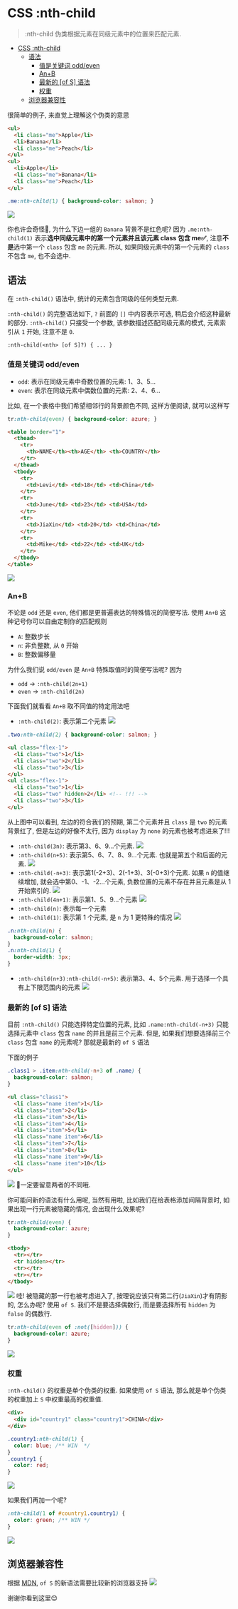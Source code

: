 # CSS :nth-child 
> :nth-child 伪类根据元素在同级元素中的位置来匹配元素.

<!-- TOC -->

- [CSS :nth-child](#css-nth-child)
  - [语法](#%E8%AF%AD%E6%B3%95)
    - [值是关键词 odd/even](#%E5%80%BC%E6%98%AF%E5%85%B3%E9%94%AE%E8%AF%8D-oddeven)
    - [An+B](#anb)
    - [最新的 [of S] 语法](#%E6%9C%80%E6%96%B0%E7%9A%84-of-s-%E8%AF%AD%E6%B3%95)
    - [权重](#%E6%9D%83%E9%87%8D)
  - [浏览器兼容性](#%E6%B5%8F%E8%A7%88%E5%99%A8%E5%85%BC%E5%AE%B9%E6%80%A7)

<!-- /TOC -->

很简单的例子, 来直觉上理解这个伪类的意思
```html
<ul>
  <li class="me">Apple</li>
  <li>Banana</li>
  <li class="me">Peach</li>
</ul>
<ul>
  <li>Apple</li>
  <li class="me">Banana</li>
  <li class="me">Peach</li>
</ul>
```
```css
.me:nth-child(1) { background-color: salmon; }  
```
![](../image/Snipaste_2023-05-27_10-05-48.png)

你也许会奇怪🤔, 为什么下边一组的 `Banana` 背景不是红色呢? 因为 `.me:nth-child(1)` 表示**选中同级元素中的第一个元素并且该元素 class 包含 me✅**, 注意**不是**选中第一个 `class` 包含 `me` 的元素. 所以, 如果同级元素中的第一个元素的 `class` 不包含 `me`, 也不会选中.

## 语法
在 `:nth-child()` 语法中, 统计的元素包含同级的任何类型元素.

`:nth-child()` 的完整语法如下, `?` 前面的 `[]` 中内容表示可选, 稍后会介绍这种最新的部分. `:nth-child()` 只接受一个参数, 该参数描述匹配同级元素的模式, 元素索引从 `1` 开始, 注意不是 `0`.
```
:nth-child(<nth> [of S]?) { ... }
```

### 值是关键词 odd/even
- `odd`: 表示在同级元素中奇数位置的元素: 1、3、5...
- `even`: 表示在同级元素中偶数位置的元素: 2、4、6...

比如, 在一个表格中我们希望相邻行的背景颜色不同, 这样方便阅读, 就可以这样写
```css
tr:nth-child(even) { background-color: azure; }
```
```html
<table border="1">
  <thead>
    <tr>
      <th>NAME</th><th>AGE</th> <th>COUNTRY</th>
    </tr>
  </thead>
  <tbody>
    <tr>
      <td>Levi</td> <td>18</td> <td>China</td>
    </tr>
    <tr>
      <td>June</td> <td>23</td> <td>USA</td>   
    </tr>
    <tr>
      <td>JiaXin</td> <td>20</td> <td>China</td>
    </tr>
    <tr>
      <td>Mike</td> <td>22</td> <td>UK</td>
    </tr>
  </tbody>
</table>
```
![](../image/Snipaste_2023-05-27_10-38-16.png)

### An+B
不论是 `odd` 还是 `even`, 他们都是更普遍表达的特殊情况的简便写法. 使用 `An+B` 这种记号你可以自由定制你的匹配规则
- `A`: 整数步长
- `n`: 非负整数, 从 `0` 开始
- `B`: 整数偏移量

为什么我们说 `odd/even` 是 `An+B` 特殊取值时的简便写法呢? 因为
- `odd` -> `:nth-child(2n+1)`
- `even` -> `:nth-child(2n)`

下面我们就看看 `An+B` 取不同值的特定用法吧
- `:nth-child(2)`: 表示第二个元素
![](../image/Snipaste_2023-05-27_16-33-20.png)
```css
.two:nth-child(2) { background-color: salmon; }
```
```html
<ul class="flex-1">
  <li class="two">1</li>
  <li class="two">2</li>
  <li class="two">3</li>
</ul>
<ul class="flex-1">
  <li class="two">1</li>
  <li class="two" hidden>2</li> <!-- !!! -->
  <li class="two">3</li>
</ul>
```
从上图中可以看到, 左边的符合我们的预期, 第二个元素并且 `class` 是 `two` 的元素背景红了, 但是左边的好像不太行, 因为 `display` 为 `none` 的元素也被考虑进来了!!!

- `:nth-child(3n)`: 表示第3、6、9...个元素.
![](../image/Snipaste_2023-05-27_16-48-32.png)
- `:nth-child(n+5)`: 表示第5、6、7、8、9...个元素. 也就是第五个和后面的元素.
![](../image/Snipaste_2023-05-27_16-49-38.png)
- `:nth-child(-n+3)`: 表示第1(-2+3)、2(-1+3)、3(-0+3)个元素. 如果 `n` 的值继续增加, 就会选中第0、-1、-2...个元素, 负数位置的元素不存在并且元素是从 1 开始索引的.
![](../image/Snipaste_2023-05-27_16-51-10.png)
- `:nth-child(4n+1)`: 表示第1、5、9...个元素
![](../image/Snipaste_2023-05-27_16-52-05.png)
- `:nth-child(n)`: 表示每一个元素
- `:nth-child(1)`: 表示第 1 个元素, 是 `n` 为 1 更特殊的情况
![](../image/Snipaste_2023-05-27_16-53-58.png)
```css
.n:nth-child(n) {
  background-color: salmon;
}
.n:nth-child(1) {
  border-width: 3px;
}
```
- `:nth-child(n+3):nth-child(-n+5)`: 表示第3、4、5个元素. 用于选择一个具有上下限范围内的元素
![](../image/Snipaste_2023-05-27_16-54-47.png)

### 最新的 [of S] 语法
目前 `:nth-child()` 只能选择特定位置的元素, 比如 `.name:nth-child(-n+3)` 只能选择元素中 `class` 包含 `name` 的并且是前三个元素. 但是, 如果我们想要选择前三个 `class` 包含 `name` 的元素呢? 那就是最新的 `of S` 语法

下面的例子
```css
.class1 > .item:nth-child(-n+3 of .name) {
  background-color: salmon;
}
```
```html
<ul class="class1">
  <li class="name item">1</li>
  <li class="item">2</li>
  <li class="item">3</li>
  <li class="item">4</li>
  <li class="item">5</li>
  <li class="name item">6</li>
  <li class="item">7</li>
  <li class="item">8</li>
  <li class="name item">9</li>
  <li class="name item">10</li>
</ul>
```
![](../image/Snipaste_2023-05-28_20-14-53.png)
📖一定要留意两者的不同哦. 

你可能问新的语法有什么用呢, 当然有用啦, 比如我们在给表格添加间隔背景时, 如果出现一行元素被隐藏的情况, 会出现什么效果呢?
```css
tr:nth-child(even) {
  background-color: azure;
}
```
```html
<tbody>
  <tr></tr>
  <tr hidden></tr>
  <tr></tr>
  <tr></tr>
</tbody>
```
![](../image/Snipaste_2023-05-28_20-25-01.png)
哇! 被隐藏的那一行也被考虑进入了, 按理说应该只有第二行(`JiaXin`)才有阴影的, 怎么办呢? 使用 `of S`. 我们不是要选择偶数行, 而是要选择所有 `hidden` 为 `false` 的偶数行.
```css
tr:nth-child(even of :not([hidden])) {
  background-color: azure;
}
```
![](../image/Snipaste_2023-05-28_20-33-48.png)
### 权重
`:nth-child()` 的权重是单个伪类的权重. 如果使用 `of S` 语法, 那么就是单个伪类的权重加上 `S` 中权重最高的权重值.
```html
<div>
  <div id="country1" class="country1">CHINA</div>
</div>
```
```css
.country1:nth-child(1) {
  color: blue; /** WIN  */
}
.country1 {
  color: red;
}
```
![](../image/Snipaste_2023-05-28_20-47-55.png)

如果我们再加一个呢?
```css
:nth-child(1 of #country1.country1) {
  color: green; /** WIN */
}
```
![](../image/Snipaste_2023-05-28_20-48-42.png)
## 浏览器兼容性
根据 [MDN](https://developer.mozilla.org/en-US/docs/Web/CSS/:nth-child#browser_compatibility), `of S` 的新语法需要比较新的浏览器支持
![](../image/Snipaste_2023-05-28_20-56-28.png)

谢谢你看到这里😊
